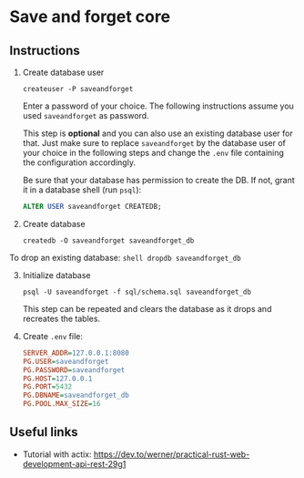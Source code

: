 # Save and forget core

## Instructions

1. Create database user

    ```shell
    createuser -P saveandforget
    ```

    Enter a password of your choice. The following instructions assume you
    used `saveandforget` as password.

    This step is **optional** and you can also use an existing database user
    for that. Just make sure to replace `saveandforget` by the database user
    of your choice in the following steps and change the `.env` file
    containing the configuration accordingly.

    Be sure that your database has permission to create the DB. If not, grant it in a database shell (run `psql`):

    ```sql
    ALTER USER saveandforget CREATEDB;
    ```

2. Create database

    ```shell
    createdb -O saveandforget saveandforget_db
    ```

To drop an existing database:
    ```shell
    dropdb saveandforget_db
    ```

3. Initialize database

    ```shell
    psql -U saveandforget -f sql/schema.sql saveandforget_db
    ```

    This step can be repeated and clears the database as it drops and
    recreates the tables.

4. Create `.env` file:

    ```ini
    SERVER_ADDR=127.0.0.1:8080
    PG.USER=saveandforget
    PG.PASSWORD=saveandforget
    PG.HOST=127.0.0.1
    PG.PORT=5432
    PG.DBNAME=saveandforget_db
    PG.POOL.MAX_SIZE=16
    ```

## Useful links

- Tutorial with actix: https://dev.to/werner/practical-rust-web-development-api-rest-29g1
